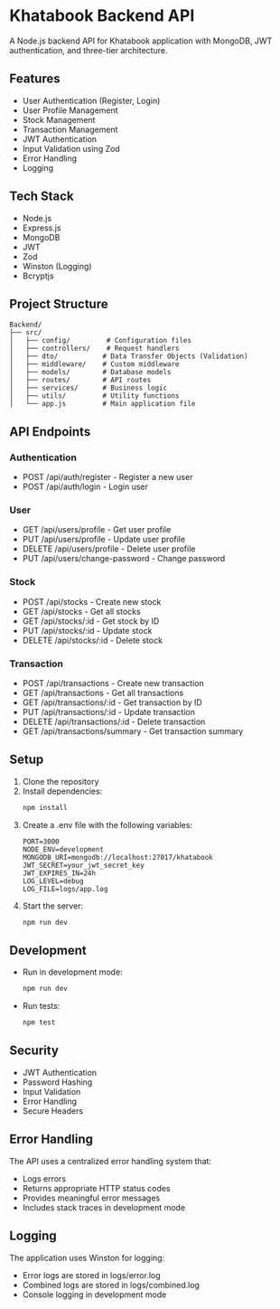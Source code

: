 # Khatabook Backend API

A Node.js backend API for Khatabook application with MongoDB, JWT authentication, and three-tier architecture.

## Features

- User Authentication (Register, Login)
- User Profile Management
- Stock Management
- Transaction Management
- JWT Authentication
- Input Validation using Zod
- Error Handling
- Logging

## Tech Stack

- Node.js
- Express.js
- MongoDB
- JWT
- Zod
- Winston (Logging)
- Bcryptjs

## Project Structure

```
Backend/
├── src/
│   ├── config/         # Configuration files
│   ├── controllers/    # Request handlers
│   ├── dto/           # Data Transfer Objects (Validation)
│   ├── middleware/    # Custom middleware
│   ├── models/        # Database models
│   ├── routes/        # API routes
│   ├── services/      # Business logic
│   ├── utils/         # Utility functions
│   └── app.js         # Main application file
```

## API Endpoints

### Authentication
- POST /api/auth/register - Register a new user
- POST /api/auth/login - Login user

### User
- GET /api/users/profile - Get user profile
- PUT /api/users/profile - Update user profile
- DELETE /api/users/profile - Delete user profile
- PUT /api/users/change-password - Change password

### Stock
- POST /api/stocks - Create new stock
- GET /api/stocks - Get all stocks
- GET /api/stocks/:id - Get stock by ID
- PUT /api/stocks/:id - Update stock
- DELETE /api/stocks/:id - Delete stock

### Transaction
- POST /api/transactions - Create new transaction
- GET /api/transactions - Get all transactions
- GET /api/transactions/:id - Get transaction by ID
- PUT /api/transactions/:id - Update transaction
- DELETE /api/transactions/:id - Delete transaction
- GET /api/transactions/summary - Get transaction summary

## Setup

1. Clone the repository
2. Install dependencies:
   ```bash
   npm install
   ```
3. Create a .env file with the following variables:
   ```
   PORT=3000
   NODE_ENV=development
   MONGODB_URI=mongodb://localhost:27017/khatabook
   JWT_SECRET=your_jwt_secret_key
   JWT_EXPIRES_IN=24h
   LOG_LEVEL=debug
   LOG_FILE=logs/app.log
   ```
4. Start the server:
   ```bash
   npm run dev
   ```

## Development

- Run in development mode:
  ```bash
  npm run dev
  ```

- Run tests:
  ```bash
  npm test
  ```

## Security

- JWT Authentication
- Password Hashing
- Input Validation
- Error Handling
- Secure Headers

## Error Handling

The API uses a centralized error handling system that:
- Logs errors
- Returns appropriate HTTP status codes
- Provides meaningful error messages
- Includes stack traces in development mode

## Logging

The application uses Winston for logging:
- Error logs are stored in logs/error.log
- Combined logs are stored in logs/combined.log
- Console logging in development mode 